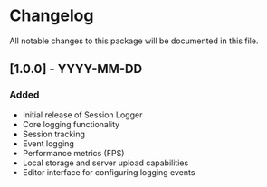 # Changelog

All notable changes to this package will be documented in this file.

## [1.0.0] - YYYY-MM-DD

### Added
- Initial release of Session Logger
- Core logging functionality
- Session tracking
- Event logging
- Performance metrics (FPS)
- Local storage and server upload capabilities
- Editor interface for configuring logging events 